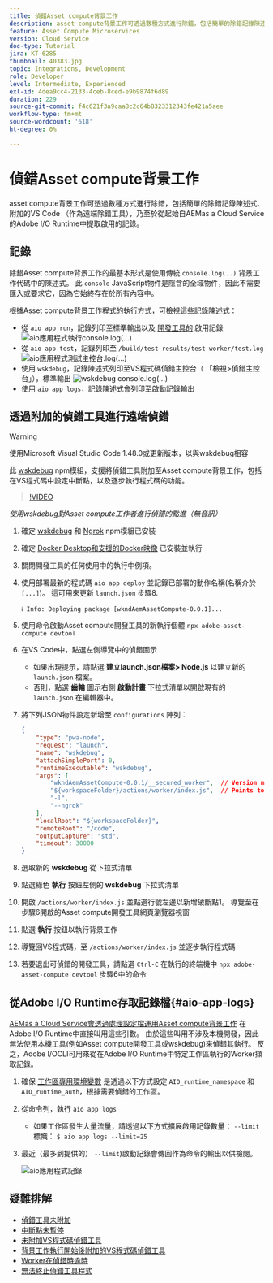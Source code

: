```yaml
---
title: 偵錯Asset compute背景工作
description: asset compute背景工作可透過數種方式進行除錯，包括簡單的除錯記錄陳述式、附加的VS Code （作為遠端除錯工具），乃至於從起始自AEMas a Cloud Service的Adobe I/O Runtime中提取啟用的記錄。
feature: Asset Compute Microservices
version: Cloud Service
doc-type: Tutorial
jira: KT-6285
thumbnail: 40383.jpg
topic: Integrations, Development
role: Developer
level: Intermediate, Experienced
exl-id: 4dea9cc4-2133-4ceb-8ced-e9b9874f6d89
duration: 229
source-git-commit: f4c621f3a9caa8c2c64b8323312343fe421a5aee
workflow-type: tm+mt
source-wordcount: '618'
ht-degree: 0%

---
```


# 偵錯Asset compute背景工作

asset compute背景工作可透過數種方式進行除錯，包括簡單的除錯記錄陳述式、附加的VS Code （作為遠端除錯工具），乃至於從起始自AEMas a Cloud Service的Adobe I/O Runtime中提取啟用的記錄。

## 記錄

除錯Asset compute背景工作的最基本形式是使用傳統 `console.log(..)` 背景工作代碼中的陳述式。 此 `console` JavaScript物件是隱含的全域物件，因此不需要匯入或要求它，因為它始終存在於所有內容中。

根據Asset compute背景工作程式的執行方式，可檢視這些記錄陳述式：

+ 從 `aio app run`，記錄列印至標準輸出以及 [開發工具的](../develop/development-tool.md) 啟用記錄
  ![aio應用程式執行console.log(...)](./assets/debug/console-log__aio-app-run.png)
+ 從 `aio app test`，記錄列印至 `/build/test-results/test-worker/test.log`
  ![aio應用程式測試主控台.log(...)](./assets/debug/console-log__aio-app-test.png)
+ 使用 `wskdebug`，記錄陳述式列印至VS程式碼偵錯主控台（ 「檢視>偵錯主控台」），標準輸出
  ![wskdebug console.log(...)](./assets/debug/console-log__wskdebug.png)
+ 使用 `aio app logs`，記錄陳述式會列印至啟動記錄輸出

## 透過附加的偵錯工具進行遠端偵錯

>[!WARNING]
>
>使用Microsoft Visual Studio Code 1.48.0或更新版本，以與wskdebug相容

此 [wskdebug](https://www.npmjs.com/package/@openwhisk/wskdebug) npm模組，支援將偵錯工具附加至Asset compute背景工作，包括在VS程式碼中設定中斷點，以及逐步執行程式碼的功能。

>[!VIDEO](https://video.tv.adobe.com/v/40383?quality=12&learn=on)

_使用wskdebug對Asset compute工作者進行偵錯的點進（無音訊）_

1. 確定 [wskdebug](../set-up/development-environment.md#wskdebug) 和 [Ngrok](../set-up/development-environment.md#ngork) npm模組已安裝
1. 確定 [Docker Desktop和支援的Docker映像](../set-up/development-environment.md#docker) 已安裝並執行
1. 關閉開發工具的任何使用中的執行中例項。
1. 使用部署最新的程式碼 `aio app deploy`  並記錄已部署的動作名稱(名稱介於 `[...]`)。 這可用來更新 `launch.json` 步驟8.

   ```
   ℹ Info: Deploying package [wkndAemAssetCompute-0.0.1]...
   ```


1. 使用命令啟動Asset compute開發工具的新執行個體 `npx adobe-asset-compute devtool`
1. 在VS Code中，點選左側導覽中的偵錯圖示
   + 如果出現提示，請點選 __建立launch.json檔案> Node.js__ 以建立新的 `launch.json` 檔案。
   + 否則，點選 __齒輪__ 圖示右側 __啟動計畫__ 下拉式清單以開啟現有的 `launch.json` 在編輯器中。
1. 將下列JSON物件設定新增至 `configurations` 陣列：

   ```json
   {
       "type": "pwa-node",
       "request": "launch",
       "name": "wskdebug",
       "attachSimplePort": 0,
       "runtimeExecutable": "wskdebug",
       "args": [
           "wkndAemAssetCompute-0.0.1/__secured_worker",  // Version must match your Asset Compute worker's version
           "${workspaceFolder}/actions/worker/index.js",  // Points to your worker
           "-l",
           "--ngrok"
       ],
       "localRoot": "${workspaceFolder}",
       "remoteRoot": "/code",
       "outputCapture": "std",
       "timeout": 30000
   }
   ```

1. 選取新的 __wskdebug__ 從下拉式清單
1. 點選綠色 __執行__ 按鈕左側的 __wskdebug__ 下拉式清單
1. 開啟 `/actions/worker/index.js` 並點選行號左邊以新增破斷點1。 導覽至在步驟6開啟的Asset compute開發工具網頁瀏覽器視窗
1. 點選 __執行__ 按鈕以執行背景工作
1. 導覽回VS程式碼，至 `/actions/worker/index.js` 並逐步執行程式碼
1. 若要退出可偵錯的開發工具，請點選 `Ctrl-C` 在執行的終端機中 `npx adobe-asset-compute devtool` 步驟6中的命令

## 從Adobe I/O Runtime存取記錄檔{#aio-app-logs}

[AEMas a Cloud Service會透過處理設定檔運用Asset compute背景工作](../deploy/processing-profiles.md) 在Adobe I/O Runtime中直接叫用這些引數。 由於這些叫用不涉及本機開發，因此無法使用本機工具(例如Asset compute開發工具或wskdebug)來偵錯其執行。 反之，Adobe I/OCLI可用來從在Adobe I/O Runtime中特定工作區執行的Worker擷取記錄。

1. 確保 [工作區專用環境變數](../deploy/runtime.md) 是透過以下方式設定 `AIO_runtime_namespace` 和 `AIO_runtime_auth`，根據需要偵錯的工作區。
1. 從命令列，執行 `aio app logs`
   + 如果工作區發生大量流量，請透過以下方式擴展啟用記錄數量： `--limit` 標幟：
     `$ aio app logs --limit=25`
1. 最近（最多到提供的） `--limit`)啟動記錄會傳回作為命令的輸出以供檢閱。

   ![aio應用程式記錄](./assets/debug/aio-app-logs.png)

## 疑難排解

+ [偵錯工具未附加](../troubleshooting.md#debugger-does-not-attach)
+ [中斷點未暫停](../troubleshooting.md#breakpoints-no-pausing)
+ [未附加VS程式碼偵錯工具](../troubleshooting.md#vs-code-debugger-not-attached)
+ [背景工作執行開始後附加的VS程式碼偵錯工具](../troubleshooting.md#vs-code-debugger-attached-after-worker-execution-began)
+ [Worker在偵錯時逾時](../troubleshooting.md#worker-times-out-while-debugging)
+ [無法終止偵錯工具程式](../troubleshooting.md#cannot-terminate-debugger-process)
